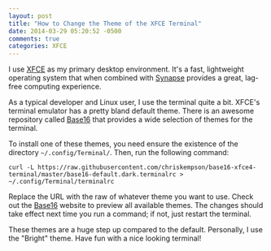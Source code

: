 ```yaml
---
layout: post
title: "How to Change the Theme of the XFCE Terminal"
date: 2014-03-29 05:20:52 -0500
comments: true
categories: XFCE
---
```


I use [XFCE](http://xfce.org) as my primary desktop environment. It's a fast, lightweight operating system that when combined with [Synapse](https://launchpad.net/synapse-project) provides a great, lag-free computing experience.

As a typical developer and Linux user, I use the terminal quite a bit. XFCE's terminal emulator has a pretty bland default theme. There is an awesome repository called [Base16](https://github.com/chriskempson/base16-xfce4-terminal) that provides a wide selection of themes for the terminal.

To install one of these themes, you need ensure the existence of the directory `~/.config/Terminal/`. Then, run the following command:

```
curl -L https://raw.githubusercontent.com/chriskempson/base16-xfce4-terminal/master/base16-default.dark.terminalrc > ~/.config/Terminal/terminalrc
```

Replace the URL with the raw of whatever theme you want to use. Check out the [Base16](http://chriskempson.github.io/base16/) website to preview all available themes. The changes should take effect next time you run a command; if not, just restart the terminal.

These themes are a huge step up compared to the default. Personally, I use the "Bright" theme. Have fun with a nice looking terminal!
